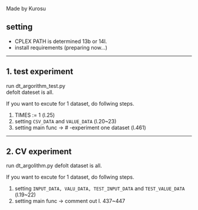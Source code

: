 Made by Kurosu 

## setting
- CPLEX PATH is determined 13b or 14l.
- install requirements (preparing now...)

---

## 1. test experiment
run dt_argorithm_test.py <br>
defolt dateset is all.

If you want to excute for 1 dataset, do follwing steps. <br>
1. TIMES := 1 (l.25)
2. setting `CSV_DATA` and `VALUE_DATA` (l.20~23)
3. setting main func -> # -experiment one dataset (l.461)
---



## 2. CV experiment
run dt_argolithm.py
defolt dataset is all.

If you want to excute for 1 dataset, do follwing steps. <br>
1. setting `INPUT_DATA, VALU_DATA, TEST_INPUT_DATA` and `TEST_VALUE_DATA` (l.19~22)
2. setting main func -> comment out  l. 437~447

